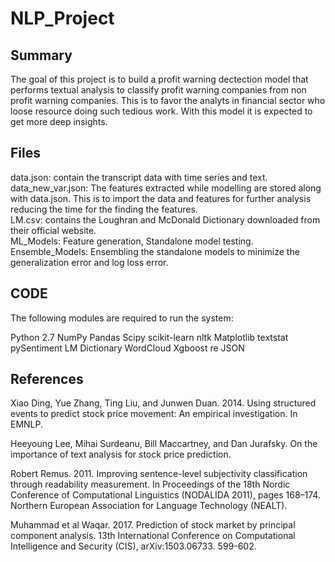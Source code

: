 # NLP_Project

## Summary

The goal of this project is to build a profit warning dectection model that performs textual analysis to classify profit warning companies from non profit warning companies. This is to favor the analyts in financial sector who loose resource doing such tedious work. With this model it is expected to get more deep insights.

## Files

data.json: contain the transcript data with time series and text.  
data_new_var.json: The features extracted while modelling are stored along with data.json. This is to import the data and features for further analysis reducing the time for the finding the features.  
LM.csv: contains the Loughran and McDonald Dictionary downloaded from their official website.  
ML_Models: Feature generation, Standalone model testing.  
Ensemble_Models: Ensembling the standalone models to minimize the generalization error and log loss error.  


## CODE

The following modules are required to run the system:

Python 2.7
NumPy
Pandas
Scipy
scikit-learn
nltk
Matplotlib
textstat
pySentiment
LM Dictionary
WordCloud
Xgboost
re
JSON

## References

Xiao Ding, Yue Zhang, Ting Liu, and Junwen Duan. 2014. Using structured events to predict stock price movement: An empirical investigation. In EMNLP. 

Heeyoung Lee, Mihai Surdeanu, Bill Maccartney, and Dan Jurafsky. On the importance of text analysis for stock price prediction.

Robert Remus. 2011. Improving sentence-level subjectivity classification through readability measurement. In Proceedings of the 18th Nordic Conference of Computational Linguistics (NODALIDA 2011), pages 168–174. Northern European Association for
Language Technology (NEALT).

Muhammad et al Waqar. 2017. Prediction of stock market by principal component analysis. 13th International Conference on Computational Intelligence and Security (CIS), arXiv:1503.06733. 599-602.
